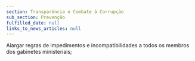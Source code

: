 ```yaml
---
section: Transparência e Combate à Corrupção
sub_section: Prevenção
fulfilled_date: null
links_to_news_articles: null
---
```


Alargar regras de impedimentos e incompatibilidades a todos os membros dos gabinetes ministeriais;